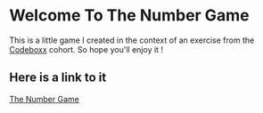 # Welcome To The Number Game
This is a little game I created in the context of an exercise from the [Codeboxx](https://codeboxx.biz/) cohort. So hope you'll enjoy it !

## Here is a link to it
[The Number Game](https://number-game-algorithms.vercel.app/)